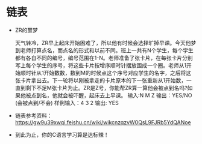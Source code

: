 # 链表

- ZR的噩梦

  天气转冷，ZR早上起床开始困难了，所以他有时候会选择旷掉早课。今天他梦到老师打算点名，而点名的形式和以前不同。班上一共有N个学生，每个学生都有各自不同的编号，编号范围在1-N。老师准备了张卡片，在每张卡片分别写上每个学生的序号，将这些卡片按增序顺时针摆放围成一个圈。老师从1开始顺时针从1开始数数，数到M的时候点这个序号对应学生的名字，之后将这张卡片拿出去。下一轮将以刚被拿走的卡片原本的下一张重新从1开始数，一直到剩下不足M张卡片为止。ZR是Z号，你能帮ZR算一算他会被点到名吗?如果他被点到名，他就会被吓醒，起床去上早课。
  输入∶N M Z 输出：YES/NO (会被点到/不会) 样例输入：4 3 2 输出: YES

- 链表参考资料：https://gw9u39xwqi.feishu.cn/wiki/wikcnzqzvW0QsL9FJRb5YdQANoe

- 到此为止，你的C语言学习算是达标辣！

  

  